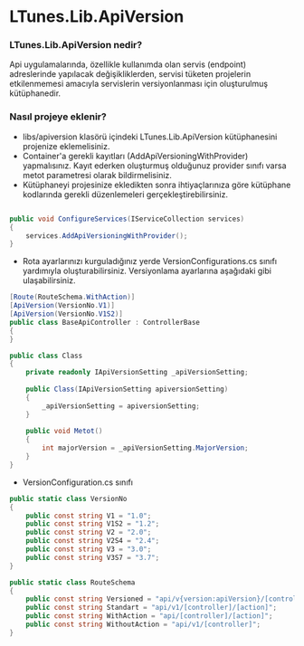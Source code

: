 LTunes.Lib.ApiVersion
============


### LTunes.Lib.ApiVersion nedir?

Api uygulamalarında, özellikle kullanımda olan servis (endpoint) adreslerinde yapılacak değişikliklerden, servisi tüketen projelerin etkilenmemesi amacıyla servislerin versiyonlanması için oluşturulmuş kütüphanedir.

### Nasıl  projeye eklenir?

- libs/apiversion klasörü içindeki LTunes.Lib.ApiVersion kütüphanesini projenize eklemelisiniz.
- Container'a gerekli kayıtları (AddApiVersioningWithProvider) yapmalısınız. Kayıt ederken oluşturmuş olduğunuz provider sınıfı varsa metot parametresi olarak bildirmelisiniz.
- Kütüphaneyi projesinize ekledikten sonra ihtiyaçlarınıza göre kütüphane kodlarında gerekli düzenlemeleri gerçekleştirebilirsiniz.

```csharp

public void ConfigureServices(IServiceCollection services)
{
	services.AddApiVersioningWithProvider();
}

```
- Rota ayarlarınızı kurguladığınız yerde VersionConfigurations.cs sınıfı yardımıyla oluşturabilirsiniz. Versiyonlama ayarlarına aşağıdaki gibi ulaşabilirsiniz.

```csharp
[Route(RouteSchema.WithAction)]
[ApiVersion(VersionNo.V1)]
[ApiVersion(VersionNo.V1S2)]
public class BaseApiController : ControllerBase
{
}

public class Class
{
	private readonly IApiVersionSetting _apiVersionSetting;
	
	public Class(IApiVersionSetting apiversionSetting)
	{
		_apiVersionSetting = apiversionSetting;
	}
	
	public void Metot()
	{
		int majorVersion = _apiVersionSetting.MajorVersion;
	}
}
```
- VersionConfiguration.cs sınıfı

```csharp
public static class VersionNo
{
    public const string V1 = "1.0";
    public const string V1S2 = "1.2";
    public const string V2 = "2.0";
    public const string V2S4 = "2.4";
    public const string V3 = "3.0";
    public const string V3S7 = "3.7";
}

public static class RouteSchema
{
    public const string Versioned = "api/v{version:apiVersion}/[controller]/[action]";
    public const string Standart = "api/v1/[controller]/[action]";
    public const string WithAction = "api/[controller]/[action]";
    public const string WithoutAction = "api/v1/[controller]";
}
```
